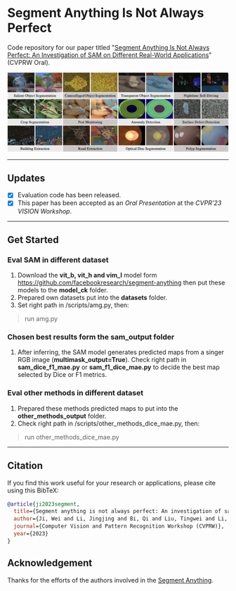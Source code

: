 # Segment Anything Is Not Always Perfect
Code repository for our paper titled "[Segment Anything Is Not Always Perfect: An Investigation of SAM on Different Real-World Applications](https://arxiv.org/abs/2304.05750)" (CVPRW Oral). 

![avatar](https://github.com/LiuTingWed/SAM-Not-Perfect/blob/main/sample.png)

------

## Updates
+ [x] Evaluation code has been released.
+ [x] This paper has been accepted as an *Oral Presentation* at the *CVPR'23 VISION Workshop*.

-------

## Get Started
### Eval SAM in different dataset
1. Download the **vit_b, vit_h and vim_l** model form https://github.com/facebookresearch/segment-anything then put these models to the **model_ck** folder.
2. Prepared own datasets put into the **datasets** folder.
3. Set right path in /scripts/amg.py, then:
> run amg.py
### Chosen best results form the sam_output folder
1. After inferring, the SAM model generates predicted maps from a singer RGB image (**multimask_output=True**). Check right path in **sam_dice_f1_mae.py** or **sam_f1_dice_mae.py** to decide the best map selected by Dice or F1 metrics. 
### Eval other methods in different dataset
1. Prepared these methods predicted maps to put into the **other_methods_output** folder.
2. Check right path in /scripts/other_methods_dice_mae.py, then:
> run other_methods_dice_mae.py
-------

## Citation
If you find this work useful for your research or applications, please cite using this BibTeX:
```bibtex
@article{ji2023segment,
  title={Segment anything is not always perfect: An investigation of sam on different real-world applications},
  author={Ji, Wei and Li, Jingjing and Bi, Qi and Liu, Tingwei and Li, Wenbo and Cheng, Li},
  journal={Computer Vision and Pattern Recognition Workshop (CVPRW)},
  year={2023}
}
```

## Acknowledgement

Thanks for the efforts of the authors involved in the [Segment Anything](https://github.com/facebookresearch/segment-anything). 
